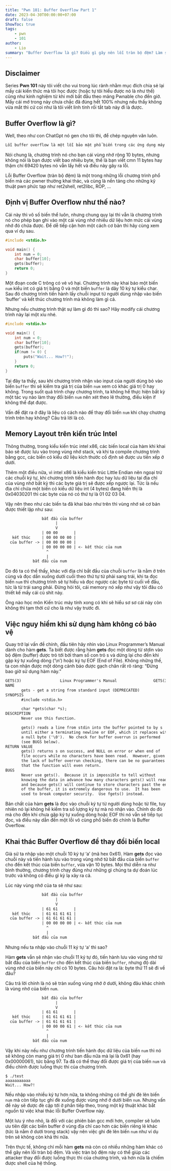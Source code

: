 ```yaml
---
title: "Pwn 101: Buffer Overflow Part 1"
date: 2023-04-30T00:00:00+07:00
draft: false
ShowToc: true
tags:
    - pwn
    - 101
author:
    - Lio
summary: "Buffer Overflow là gì? Điều gì gây nên lỗi tràn bộ đệm? Làm sao để khai thác?"
---
```


## Disclaimer

Series **Pwn 101** này tôi viết cho vui trong lúc rảnh nhằm mục đích chia sẻ lại mấy cái kiến thức mà tôi học được (hoặc tự tôi hiểu được nó là như thế) cũng như kinh nghiệm từ khi mới bắt đầu theo mảng Pwnable cho đến giờ. Mấy cái mớ trong này chưa chắc đã đúng hết 100% nhưng nếu thấy không vừa mắt thì cứ coi như là tôi viết linh tinh rồi tắt tab này đi là được.

## Buffer Overflow là gì?

Well, theo như con ChatGpt nó gen cho tôi thì, để chép nguyên văn luôn.

```txt
Lỗi buffer overflow là một lỗi bảo mật phổ biến trong các ứng dụng máy tính, đặc biệt là trong các chương trình được viết bằng các ngôn ngữ lập trình thấp như C và C++. Nó xảy ra khi một chương trình cố gắng ghi vào một vùng nhớ đệm (buffer) vượt quá kích thước đã cấp phát cho nó, gây ra việc ghi đè dữ liệu vào vùng nhớ khác trong bộ nhớ hoặc thậm chí là tràn ra ngoài vùng nhớ của chương trình, gây ra lỗi hoặc crash chương trình.
```

Nói chung là, chương trình nó cho bạn cái vùng nhớ rộng 10 bytes, nhưng không nói là bạn được viết bao nhiêu byte, thế là bạn viết cmn 11 bytes hay thậm chí 69420 bytes nó vẫn lấy hết và điều này gây ra lỗi.

Lỗi Buffer Overflow (tràn bộ đệm) là một trong những lỗi chương trình phổ biến mà các pwner thường khai thác, và cùng là nền tảng cho những kỹ thuật pwn phức tạp như ret2shell, ret2libc, ROP, ...

## Định vị Buffer Overflow như thế nào?

Cái này thì vô số biến thể luôn, nhưng chung quy lại thì vẫn là chương trình nó cho phép bạn ghi vào một cái vùng nhớ nhiều dữ liệu hơn mức cái vùng nhớ đó chứa được. Để dễ tiếp cận hơn một cách cơ bản thì hãy cùng xem qua ví dụ sau.

```c
#include <stdio.h>

void main() {
    int num = 0;
    char buffer[10];
    gets(buffer);
    return 0;
}
```

Một đoạn code C trông có vẻ vô hại. Chương trình này khai báo một biến `num` kiểu int có giá trị bằng 0 và một biến `buffer` là dãy 10 ký tự kiểu char. Sau đó chương trình tiến hành lấy chuỗi input từ người dùng nhập vào biến ‘buffer’ và kết thúc chương trình mà không làm gì cả.

Nhưng nếu chương trình thật sự làm gì đó thì sao? Hãy modify cái chương trình này lại một xíu nhé.

```c
#include <stdio.h>

void main() {
    int num = 0;
    char buffer[10];
    gets(buffer);
    if(num != 0) {
        puts("Wait... How?!");
    }
    return 0;
}
```

Tại đây ta thấy, sau khi chương trình nhận vào input của người dùng bỏ vào biến `buffer` thì sẽ kiểm tra giá trị của biến `num` xem có khác giá trị 0 hay không. Trong suốt quá trình chạy chương trình, ta không hề thực hiện bất kỳ một tác vụ nào làm thay đổi biến `num` nên xét theo lẽ thường, điều kiện if không thể đạt được.

Vấn đề đặt ra ở đây là liệu có cách nào để thay đổi biến `num` khi chạy chương trình trên hay không? Câu trả lời là có.

## Memory Layout trên kiến trúc Intel

Thông thường, trong kiểu kiến trúc intel x86, các biến local của hàm khi khai báo sẽ được lưu vào trong vùng nhớ stack, và khi ta compile chương trình bằng gcc, các biến có kiểu dữ liệu kích thước cố định sẽ được ưu tiên xếp ở dưới.

Thêm một điều nữa, vì intel x86 là kiểu kiến trúc Little Endian nên ngoại trừ các chuỗi ký tự, khi chương trình tiến hành đọc hay lưu dữ liệu tại địa chỉ của vùng nhớ bất kỳ thì các byte giá trị sẽ được xếp ngược lại. Tức là nếu địa chỉ chứa một biến có kiểu dữ liệu int (4 bytes) đang hiển thị là 0x04030201 thì các byte của nó có thứ tự là 01 02 03 04.

Vậy nên theo như các biến ta đã khai báo như trên thì vùng nhớ sẽ cơ bản được thiết lập như sau:

```txt
                bắt đầu của buffer
                      |
                      V
                | 00 00       |
   kết thúc     | 00 00 00 00 |
  của buffer -> | 00 00 00 00 |
                | 00 00 00 00 | <- kết thúc của num
                  ^
                  |
            bắt đầu của num
```

Do đó ta có thể thấy, khác với địa chỉ bắt đầu của chuỗi `buffer` là nằm ở trên cùng và đọc dần xuống dưới cuối theo thứ tự từ phải sang trái, khi ta đọc biến `num` thì chương trình sẽ tự hiểu và đọc ngược các byte từ cuối về đầu, tức là từ trái sang phải. Đừng hỏi tôi, cái memory nó xếp như vậy tôi đâu có thiết kế mấy cái củ shit này.

Ông nào học môn Kiến trúc máy tính xong có khi sẽ hiểu sơ sơ cái này còn không thì tạm thời cứ cho là như vậy trước đi.

## Việc nguy hiểm khi sử dụng hàm không có bảo vệ

Quay trở lại vấn đề chính, đầu tiên hãy nhìn vào Linux Programmer’s Manual dành cho hàm **gets**. Ta biết được rằng hàm **gets** đọc một dòng từ stdin vào bộ đệm (buffer) được trỏ tới bởi tham số con trỏ s và dừng lại cho đến khi gặp ký tự xuống dòng (‘\n’) hoặc ký tự EOF (End of File). Không những thế, ta con nhận được một dòng cảnh báo được gạch chân rất rõ ràng: “Đừng bao giờ sử dụng hàm này.”

```txt
GETS(3)                 Linux Programmer's Manual                GETS(3)
NAME
       gets - get a string from standard input (DEPRECATED)
SYNOPSIS
       #include <stdio.h>

       char *gets(char *s);
DESCRIPTION
       Never use this function.

       gets() reads a line from stdin into the buffer pointed to by s
       until either a terminating newline or EOF, which it replaces with
       a null byte ('\0').  No check for buffer overrun is performed
       (see BUGS below).
RETURN VALUE
       gets() returns s on success, and NULL on error or when end of
       file occurs while no characters have been read.  However, given
       the lack of buffer overrun checking, there can be no guarantees
       that the function will even return.
BUGS
       Never use gets().  Because it is impossible to tell without
       knowing the data in advance how many characters gets() will read,
       and because gets() will continue to store characters past the end
       of the buffer, it is extremely dangerous to use.  It has been
       used to break computer security.  Use fgets() instead.
```

Bản chất của hàm **gets** là đọc vào chuỗi ký tự từ người dùng hoặc từ file, tuy nhiên nó lại không hề kiểm tra số lượng ký tự mà nó nhận vào. Chính do đó mà cho đến khi chưa gặp ký tự xuống dòng hoặc EOF thì nó vẫn sẽ tiếp tục đọc, và điều này dẫn đến một lỗi vô cùng phổ biến đó chính là Buffer Overflow.

## Khai thác Buffer Overflow để thay đổi biến local

Giả sử ta nhập vào một chuỗi 10 ký tự ‘a’ (mã hex 0x61). Hàm **gets** đọc vào chuỗi này và tiến hành lưu vào trong vùng nhớ từ bắt đầu của biến `buffer` cho đến kết thúc của biến `buffer`, vừa vặn 10 bytes. Mọi thứ diễn ra như bình thường, chương trình chạy đúng như những gì chúng ta dự đoán lúc trước và không có điều gì kỳ lạ xảy ra cả.

Lúc này vùng nhớ của ta sẽ như sau:

```txt
                bắt đầu của buffer
                      |
                      V
                | 61 61       |
   kết thúc     | 61 61 61 61 |
  của buffer -> | 61 61 61 61 |
                | 00 00 00 00 | <- kết thúc của num
                  ^
                  |
            bắt đầu của num
```

Nhưng nếu ta nhập vào chuỗi 11 ký tự ‘a’ thì sao?

Hàm **gets** vẫn sẽ nhận vào chuỗi 11 ký tự đó, tiến hành lưu vào vùng nhớ từ bắt đầu của biến `buffer` cho đến kết thúc của biến `buffer`, nhưng độ dài vùng nhớ của biến này chỉ có 10 bytes. Câu hỏi đặt ra là: byte thứ 11 sẽ đi về đâu?

Câu trả lời chính là nó sẽ tràn xuống vùng nhớ ở dưới, không đâu khác chính là vùng nhớ của biến `num`.

```txt
                bắt đầu của buffer
                      |
                      V
                | 61 61       |
   kết thúc     | 61 61 61 61 |
  của buffer -> | 61 61 61 61 |
                | 00 00 00 61 | <- kết thúc của num
                  ^
                  |
            bắt đầu của num
```

Vậy khi này nếu như chương trình tiến hành đọc dữ liệu của biến `num` thì nó sẽ không còn mang giá trị 0 như ban đầu nữa mà lại là 0x61 (hay 0x00000061), tức bằng 97. Ta đã có thể thay đổi được giá trị của biến `num` và điều chỉnh được luồng thực thi của chương trình.

```shell
$ ./test
aaaaaaaaaaa
Wait... How?!
```

Nếu nhập vào nhiều ký tự hơn nữa, ta không những có thể ghi đè lên biến `num` mà còn tiếp tục ghi đè xuống được vùng nhớ ở dưới biến `num`. Nhưng vấn đề này sẽ được đè cập tới ở phần tiếp theo, trong một kỹ thuật khác bắt nguồn từ việc khai thác lỗi Buffer Overflow này.

Một lưu ý nho nhỏ, là đối với các phiên bản gcc mới hơn, compiler sẽ luôn ưu tiên đặt các biến buffer ở vùng địa chỉ cao hơn các biến riêng lẻ khác (tức là nằm ở dưới trong stack) vậy nên việc ghi đè lên biến `num` như ví dụ trên sẽ không còn khả thi nữa.

Trên thực tế, không chỉ mỗi hàm **gets** mà còn có nhiều những hàm khác có thể gây nên lỗi tràn bộ đệm. Và việc tràn bộ đệm này có thể giúp các attacker thay đổi được luồng thực thi của chương trình, và hơn nữa là chiếm được shell của hệ thống.

<!-- ![clown](https://media.discordapp.net/attachments/950580594788687932/1102262087067127808/shell.png?width=502&height=675) -->